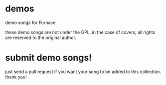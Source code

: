 # demos

demo songs for Furnace.

these demo songs are not under the GPL. in the case of covers, all rights are reserved to the original author.

# submit demo songs!

just send a pull request if you want your song to be added to this collection. thank you!
